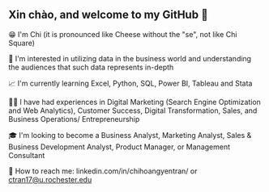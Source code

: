 ## Xin chào, and welcome to my GitHub 👋

😁 I'm Chi (it is pronounced like Cheese without the "se", not like Chi Square)

🧐 I'm interested in utilizing data in the business world and understanding the audiences that such data represents in-depth

📈 I'm currently learning Excel, Python, SQL, Power BI, Tableau and Stata

👩‍💼 I have had experiences in Digital Marketing (Search Engine Optimization and Web Analytics), Customer Success, Digital Transformation, Sales, and Business Operations/ Entrepreneurship

🎓 I'm looking to become a Business Analyst, Marketing Analyst, Sales & Business Development Analyst, Product Manager, or Management Consultant

💌 How to reach me: linkedin.com/in/chihoangyentran/ or ctran17@u.rochester.edu
